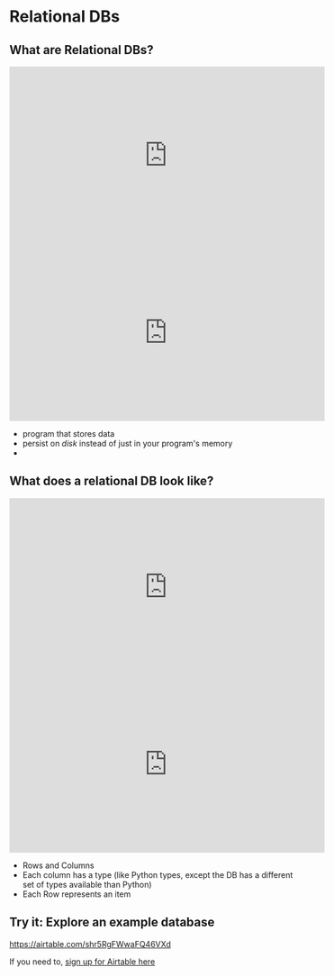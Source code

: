 # Relational DBs

## What are Relational DBs?

<iframe width="560" height="315" src="https://www.youtube.com/embed/OqjJjpjDRLc" title="YouTube video player" frameborder="0" allow="accelerometer; autoplay; clipboard-write; encrypted-media; gyroscope; picture-in-picture; web-share" allowfullscreen></iframe>

<iframe width="560" height="315" src="https://www.youtube.com/embed/V4gbPVdUOpw" title="YouTube video player" frameborder="0" allow="accelerometer; autoplay; clipboard-write; encrypted-media; gyroscope; picture-in-picture; web-share" allowfullscreen></iframe>

- program that stores data
- persist on _disk_ instead of just in your program's memory
- 

## What does a relational DB look like?

<iframe width="560" height="315" src="https://www.youtube.com/embed/e8zSXnyskro" title="YouTube video player" frameborder="0" allow="accelerometer; autoplay; clipboard-write; encrypted-media; gyroscope; picture-in-picture; web-share" allowfullscreen></iframe>

<iframe width="560" height="315" src="https://www.youtube.com/embed/PhvA7DCgtpw" title="YouTube video player" frameborder="0" allow="accelerometer; autoplay; clipboard-write; encrypted-media; gyroscope; picture-in-picture; web-share" allowfullscreen></iframe>

- Rows and Columns
- Each column has a type (like Python types, except the DB has a different set
    of types available than Python)
- Each Row represents an item

## Try it: Explore an example database

https://airtable.com/shr5RgFWwaFQ46VXd

If you need to, [sign up for Airtable here](https://support.airtable.com/docs/student-plan-extended-trial)

